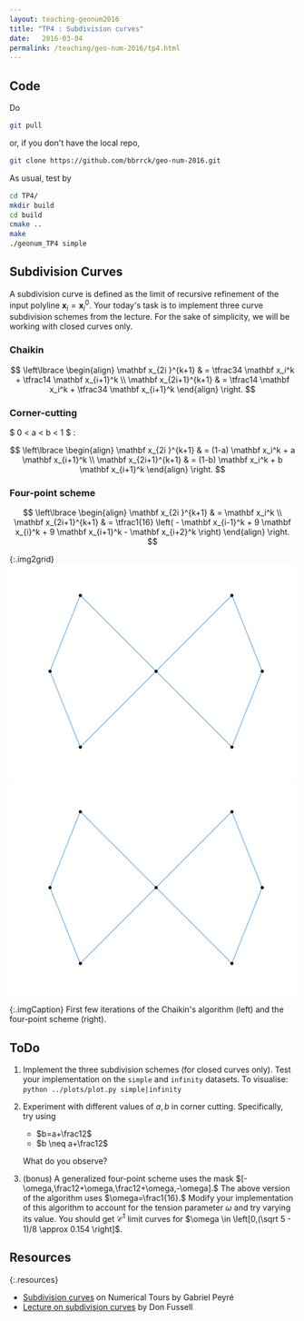 ```yaml
---
layout: teaching-geonum2016
title: "TP4 : Subdivision curves"
date:   2016-03-04
permalink: /teaching/geo-num-2016/tp4.html
---
```


## Code
Do
```bash
git pull
```
or, if you don't have the local repo,
```bash
git clone https://github.com/bbrrck/geo-num-2016.git
```
As usual, test by
```bash
cd TP4/
mkdir build
cd build
cmake ..
make
./geonum_TP4 simple
```

## Subdivision Curves
A subdivision curve is defined as the limit of recursive refinement of the input polyline $\mathbf x_i = \mathbf x_i^0$.
Your today's task is to implement three curve subdivision schemes from the lecture.
For the sake of simplicity, we will be working with closed curves only.

### Chaikin

$$
\left\lbrace
\begin{align}
    \mathbf x_{2i  }^{k+1} & = \tfrac34 \mathbf x_i^k + \tfrac14 \mathbf x_{i+1}^k \\
    \mathbf x_{2i+1}^{k+1} & = \tfrac14 \mathbf x_i^k + \tfrac34 \mathbf x_{i+1}^k
\end{align}
\right.
$$

### Corner-cutting

$ 0 < a < b < 1 $ :

$$
\left\lbrace
\begin{align}
    \mathbf x_{2i  }^{k+1} & = (1-a) \mathbf x_i^k + a \mathbf x_{i+1}^k \\
    \mathbf x_{2i+1}^{k+1} & = (1-b) \mathbf x_i^k + b \mathbf x_{i+1}^k
\end{align}
\right.
$$

### Four-point scheme

$$
\left\lbrace
\begin{align}
    \mathbf x_{2i  }^{k+1} & = \mathbf x_i^k \\
    \mathbf x_{2i+1}^{k+1} & = \tfrac1{16} \left( - \mathbf x_{i-1}^k + 9 \mathbf x_{i}^k + 9 \mathbf x_{i+1}^k - \mathbf x_{i+2}^k \right)
\end{align}
\right.
$$

{:.img2grid}
![chaikin](/assets/geo-num-2016/chaikin.gif)
![4-point](/assets/geo-num-2016/4point.gif)

{:.imgCaption}
First few iterations of the Chaikin's algorithm (left) and the four-point scheme (right).

## ToDo
1. Implement the three subdivision schemes (for closed curves only).
Test your implementation on the `simple` and `infinity` datasets. To visualise:  
`python ../plots/plot.py simple|infinity`
2. Experiment with different values of $a,b$ in corner cutting. Specifically, try using
     - $b=a+\frac12$
     - $b \neq a+\frac12$

   What do you observe?
3. (bonus) A generalized four-point scheme uses the mask $[-\omega,\frac12+\omega,\frac12+\omega,-\omega].$
The above version of the algorithm uses $\omega=\frac1{16}.$
Modify your implementation of this algorithm to account for the tension parameter $\omega$
and try varying its value.
You should get $\mathcal C^1$ limit curves for $\omega \in \left[0,(\sqrt 5 - 1)/8 \approx 0.154 \right]$.


## Resources

{:.resources}
* [Subdivision curves](http://www.numerical-tours.com/matlab/meshwav_1_subdivision_curves/) on Numerical Tours by Gabriel Peyré
* [Lecture on subdivision curves](https://www.cs.utexas.edu/~fussell/courses/cs384g/lectures/lecture17-Subdivision_curves.pdf) by Don Fussell
